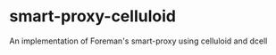 smart-proxy-celluloid
=====================

An implementation of Foreman's smart-proxy using celluloid and dcell
